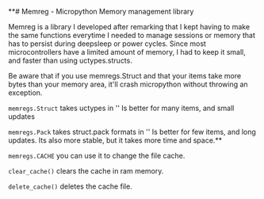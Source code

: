 **# Memreg - Micropython Memory management library

Memreg is a library I developed after remarking that I kept having to make the same functions everytime I needed to manage
sessions or memory that has to persist during deepsleep or power cycles. Since most microcontrollers have a limited amount
of memory, I had to keep it small, and faster than using uctypes.structs.


Be aware that if you use memregs.Struct and that your items take more bytes than your memory area, it'll crash micropython
without throwing an exception.

`memregs.Struct` takes uctypes in ''
Is better for many items, and small updates

`memregs.Pack` takes struct.pack formats in ''
Is better for few items, and long updates. Its also more stable, but it takes more time and space.**

`memregs.CACHE` you can use it to change the file cache.

`clear_cache()` clears the cache in ram memory.

`delete_cache()` deletes the cache file.